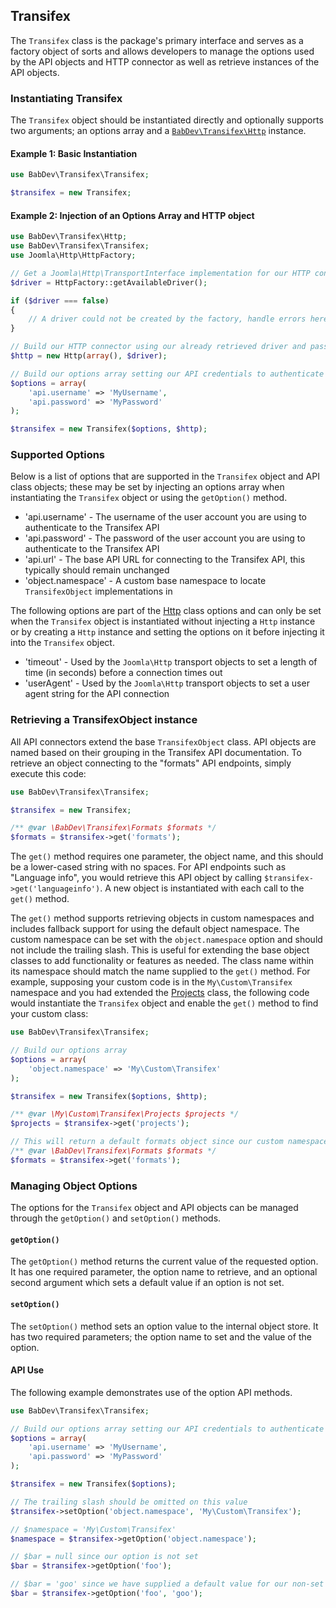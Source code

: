 ## Transifex

The `Transifex` class is the package's primary interface and serves as a factory object of sorts and allows developers to manage the options
used by the API objects and HTTP connector as well as retrieve instances of the API objects.

### Instantiating Transifex

The `Transifex` object should be instantiated directly and optionally supports two arguments; an options array and a [`BabDev\Transifex\Http`](Http.md)
instance.

#### Example 1: Basic Instantiation

```php
use BabDev\Transifex\Transifex;

$transifex = new Transifex;
```

#### Example 2: Injection of an Options Array and HTTP object

```php
use BabDev\Transifex\Http;
use BabDev\Transifex\Transifex;
use Joomla\Http\HttpFactory;

// Get a Joomla\Http\TransportInterface implementation for our HTTP connector
$driver = HttpFactory::getAvailableDriver();

if ($driver === false)
{
	// A driver could not be created by the factory, handle errors here
}

// Build our HTTP connector using our already retrieved driver and passing an empty options array in
$http = new Http(array(), $driver);

// Build our options array setting our API credentials to authenticate
$options = array(
	'api.username' => 'MyUsername',
	'api.password' => 'MyPassword'
);

$transifex = new Transifex($options, $http);
```

### Supported Options

Below is a list of options that are supported in the `Transifex` object and API class objects; these may be set by injecting an options array
when instantiating the `Transifex` object or using the `getOption()` method.

- 'api.username' - The username of the user account you are using to authenticate to the Transifex API
- 'api.password' - The password of the user account you are using to authenticate to the Transifex API
- 'api.url' - The base API URL for connecting to the Transifex API, this typically should remain unchanged
- 'object.namespace' - A custom base namespace to locate `TransifexObject` implementations in

The following options are part of the [Http](Http.md) class options and can only be set when the `Transifex` object is instantiated without injecting
a `Http` instance or by creating a `Http` instance and setting the options on it before injecting it into the `Transifex` object.

- 'timeout' - Used by the `Joomla\Http` transport objects to set a length of time (in seconds) before a connection times out
- 'userAgent' - Used by the `Joomla\Http` transport objects to set a user agent string for the API connection

### Retrieving a TransifexObject instance

All API connectors extend the base `TransifexObject` class. API objects are named based on their grouping in the Transifex API documentation.
To retrieve an object connecting to the "formats" API endpoints, simply execute this code:

```php
use BabDev\Transifex\Transifex;

$transifex = new Transifex;

/** @var \BabDev\Transifex\Formats $formats */
$formats = $transifex->get('formats');
```

The `get()` method requires one parameter, the object name, and this should be a lower-cased string with no spaces. For API endpoints such as "Language
info", you would retrieve this API object by calling `$transifex->get('languageinfo')`. A new object is instantiated with each call to the `get()` method.

The `get()` method supports retrieving objects in custom namespaces and includes fallback support for using the default object namespace. The custom
namespace can be set with the `object.namespace` option and should not include the trailing slash. This is useful for extending the base object
classes to add functionality or features as needed. The class name within its namespace should match the name supplied to the `get()` method.
For example, supposing your custom code is in the `My\Custom\Transifex` namespace and you had extended the [Projects](Projects.md) class, the following
code would instantiate the `Transifex` object and enable the `get()` method to find your custom class:

```php
use BabDev\Transifex\Transifex;

// Build our options array
$options = array(
	'object.namespace' => 'My\Custom\Transifex'
);

$transifex = new Transifex($options, $http);

/** @var \My\Custom\Transifex\Projects $projects */
$projects = $transifex->get('projects');

// This will return a default formats object since our custom namespace does not include an override for this class
/** @var \BabDev\Transifex\Formats $formats */
$formats = $transifex->get('formats');
```

### Managing Object Options

The options for the `Transifex` object and API objects can be managed through the `getOption()` and `setOption()` methods.

#### `getOption()`

The `getOption()` method returns the current value of the requested option.  It has one required parameter, the option name to retrieve, and
an optional second argument which sets a default value if an option is not set.

#### `setOption()`

The `setOption()` method sets an option value to the internal object store.  It has two required parameters; the option name to set and the value
of the option.

#### API Use

The following example demonstrates use of the option API methods.

```php
use BabDev\Transifex\Transifex;

// Build our options array setting our API credentials to authenticate
$options = array(
	'api.username' => 'MyUsername',
	'api.password' => 'MyPassword'
);

$transifex = new Transifex($options);

// The trailing slash should be omitted on this value
$transifex->setOption('object.namespace', 'My\Custom\Transifex');

// $namespace = 'My\Custom\Transifex'
$namespace = $transifex->getOption('object.namespace');

// $bar = null since our option is not set
$bar = $transifex->getOption('foo');

// $bar = 'goo' since we have supplied a default value for our non-set option
$bar = $transifex->getOption('foo', 'goo');
```
